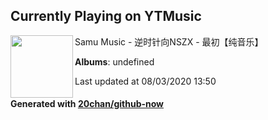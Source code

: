 ## Currently Playing on YTMusic

[<img align="left" width="100" src="https://i.ytimg.com/vi/W0HN_PrPsYU/sddefault.jpg?sqp=-oaymwEWCJADEOEBIAQqCghqEJQEGHgg6AJIWg&rs">](https://music.youtube.com/channel/UCjPkm12yPLblkIbrO1o56xg)

Samu Music - 逆时针向NSZX - 最初【纯音乐】

**Albums**: undefined

Last updated at 08/03/2020 13:50

#### Generated with [20chan/github-now](https://github.com/20chan/github-now)


<!--
**20chan/20chan** is a ✨ _special_ ✨ repository because its `README.md` (this file) appears on your GitHub profile.

Here are some ideas to get you started:

- 🔭 I’m currently working on ...
- 🌱 I’m currently learning ...
- 👯 I’m looking to collaborate on ...
- 🤔 I’m looking for help with ...
- 💬 Ask me about ...
- 📫 How to reach me: ...
- 😄 Pronouns: ...
- ⚡ Fun fact: ...
-->
